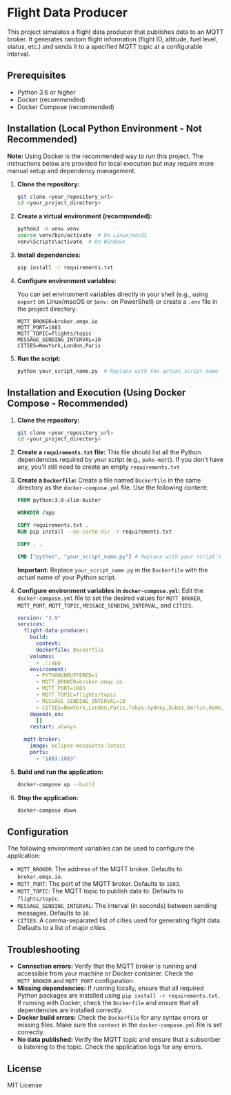 
# Flight Data Producer

This project simulates a flight data producer that publishes data to an MQTT broker. It generates random flight information (flight ID, altitude, fuel level, status, etc.) and sends it to a specified MQTT topic at a configurable interval.

## Prerequisites

*   Python 3.6 or higher
*   Docker (recommended)
*   Docker Compose (recommended)

## Installation (Local Python Environment - Not Recommended)

**Note:** Using Docker is the recommended way to run this project. The instructions below are provided for local execution but may require more manual setup and dependency management.

1.  **Clone the repository:**

    ```bash
    git clone <your_repository_url>
    cd <your_project_directory>
    ```

2.  **Create a virtual environment (recommended):**

    ```bash
    python3 -m venv venv
    source venv/bin/activate  # On Linux/macOS
    venv\Scripts\activate  # On Windows
    ```

3.  **Install dependencies:**

    ```bash
    pip install -r requirements.txt
    ```

4.  **Configure environment variables:**

    You can set environment variables directly in your shell (e.g., using `export` on Linux/macOS or `$env:` on PowerShell) or create a `.env` file in the project directory:

    ```
    MQTT_BROKER=broker.emqx.io
    MQTT_PORT=1883
    MQTT_TOPIC=flights/topic
    MESSAGE_SENDING_INTERVAL=10
    CITIES=NewYork,London,Paris
    ```

5.  **Run the script:**

    ```bash
    python your_script_name.py  # Replace with the actual script name
    ```

## Installation and Execution (Using Docker Compose - Recommended)

1.  **Clone the repository:**

    ```bash
    git clone <your_repository_url>
    cd <your_project_directory>
    ```

2.  **Create a `requirements.txt` file:**  This file should list all the Python dependencies required by your script (e.g., `paho-mqtt`). If you don't have any, you'll still need to create an empty `requirements.txt`

3.  **Create a `Dockerfile`:**  Create a file named `Dockerfile` in the same directory as the `docker-compose.yml` file.  Use the following content:

    ```dockerfile
    FROM python:3.9-slim-buster

    WORKDIR /app

    COPY requirements.txt .
    RUN pip install --no-cache-dir -r requirements.txt

    COPY . .

    CMD ["python", "your_script_name.py"] # Replace with your script's name
    ```
    **Important:** Replace `your_script_name.py` in the `Dockerfile` with the *actual* name of your Python script.

4.  **Configure environment variables in `docker-compose.yml`:** Edit the `docker-compose.yml` file to set the desired values for `MQTT_BROKER`, `MQTT_PORT`, `MQTT_TOPIC`, `MESSAGE_SENDING_INTERVAL`, and `CITIES`.

    ```yaml
    version: "3.9"
    services:
      flight-data-producer:
        build:
          context: .
          dockerfile: Dockerfile
        volumes:
          - .:/app
        environment:
          - PYTHONUNBUFFERED=1
          - MQTT_BROKER=broker.emqx.io
          - MQTT_PORT=1883
          - MQTT_TOPIC=flights/topic
          - MESSAGE_SENDING_INTERVAL=10
          - CITIES=NewYork,London,Paris,Tokyo,Sydney,Dubai,Berlin,Rome,Madrid,Toronto,LosAngeles,Chicago,Houston,Phoenix,Philadelphia,SanAntonio,SanDiego,Dallas,SanJose,Austin
        depends_on:
          []
        restart: always

      mqtt-broker:
        image: eclipse-mosquitto:latest
        ports:
          - "1883:1883"
    ```

5.  **Build and run the application:**

    ```bash
    docker-compose up --build
    ```

6.  **Stop the application:**

    ```bash
    docker-compose down
    ```

## Configuration

The following environment variables can be used to configure the application:

*   `MQTT_BROKER`: The address of the MQTT broker.  Defaults to `broker.emqx.io`.
*   `MQTT_PORT`: The port of the MQTT broker. Defaults to `1883`.
*   `MQTT_TOPIC`: The MQTT topic to publish data to. Defaults to `flights/topic`.
*   `MESSAGE_SENDING_INTERVAL`: The interval (in seconds) between sending messages. Defaults to `10`.
*   `CITIES`: A comma-separated list of cities used for generating flight data. Defaults to a list of major cities.

## Troubleshooting

*   **Connection errors:** Verify that the MQTT broker is running and accessible from your machine or Docker container. Check the `MQTT_BROKER` and `MQTT_PORT` configuration.
*   **Missing dependencies:** If running locally, ensure that all required Python packages are installed using `pip install -r requirements.txt`. If running with Docker, check the `Dockerfile` and ensure that all dependencies are installed correctly.
*   **Docker build errors:** Check the `Dockerfile` for any syntax errors or missing files. Make sure the `context` in the `docker-compose.yml` file is set correctly.
*   **No data published:** Verify the MQTT topic and ensure that a subscriber is listening to the topic. Check the application logs for any errors.

## License

 MIT License



